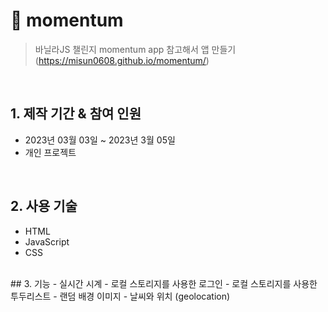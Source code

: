 # :pushpin: momentum
>바닐라JS 챌린지 momentum app 참고해서 앱 만들기
>(https://misun0608.github.io/momentum/)  

</br>

## 1. 제작 기간 & 참여 인원
- 2023년 03월 03일 ~ 2023년 3월 05일
- 개인 프로젝트

</br>

## 2. 사용 기술
- HTML
- JavaScript
- CSS

</br>
## 3. 기능
- 실시간 시계
- 로컬 스토리지를 사용한 로그인
- 로컬 스토리지를 사용한 투두리스트
- 랜덤 배경 이미지
- 날씨와 위치 (geolocation)
